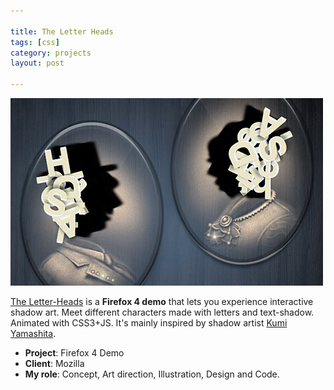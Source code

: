 ```yaml
---

title: The Letter Heads
tags: [css]
category: projects
layout: post

---
```


![The Letter Heads](/img/posts/letter-heads.jpg)

[The Letter-Heads](/projects/letter-heads/) is a __Firefox 4 demo__ that lets you experience interactive shadow art. Meet different characters made with letters and text-shadow. Animated with CSS3+JS. It's mainly inspired by shadow artist [Kumi Yamashita](http://www.kumiyamashita.com/light-and-shadow/). 

* __Project__: Firefox 4 Demo
* __Client__: Mozilla
* __My role__: Concept, Art direction, Illustration, Design and Code.
